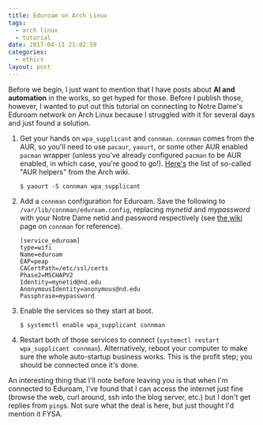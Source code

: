 ```yaml
---
title: Eduroam on Arch Linux
tags:
  - arch linux
  - tutorial
date: 2017-04-11 21:02:59
categories:
  - ethics
layout: post
---
```



Before we begin, I just want to mention that I have posts about **AI and automation** in the works, so get hyped for those. Before I publish those, however, I wanted to put out this tutorial on connecting to Notre Dame's Eduroam network on Arch Linux because I struggled with it for several days and just found a solution.

<!-- MORE -->

1. Get your hands on `wpa_supplicant` and `connman`. `connman` comes from the AUR, so you'll need to use `pacaur`, `yaourt`, or some other AUR enabled `pacman` wrapper (unless you've already configured `pacman` to be AUR enabled, in which case, you're good to go!). [Here's](https://wiki.archlinux.org/index.php/AUR_helpers) the list of so-called "AUR helpers" from the Arch wiki.

    ```
    $ yaourt -S connman wpa_supplicant
    ```

2. Add a `connman` configuration for Eduroam. Save the following to `/var/lib/connman/eduroam.config`, replacing *mynetid* and *mypassword* with your Notre Dame netid and password respectively (see [the wiki](https://wiki.archlinux.org/index.php/Connman#Connecting_to_eduroam) page on `connman` for reference).

    ```
    [service_eduroam]
    type=wifi
    Name=eduroam
    EAP=peap
    CACertPath=/etc/ssl/certs
    Phase2=MSCHAPV2
    Identity=mynetid@nd.edu
    AnonymousIdentity=anonymous@nd.edu
    Passphrase=mypassword
    ```

3. Enable the services so they start at boot.

    ```
    $ systemctl enable wpa_supplicant connman
    ```

4. Restart both of those services to connect (`systemctl restart wpa_supplicant connman`). Alternatively, reboot your computer to make sure the whole auto-startup business works. This is the profit step; you should be connected once it's done.

An interesting thing that I'll note before leaving you is that when I'm connected to Eduroam, I've found that I can access the internet just fine (browse the web, curl around, ssh into the blog server, etc.) but I don't get replies from `ping`s. Not sure what the deal is here, but just thought I'd mention it FYSA.
